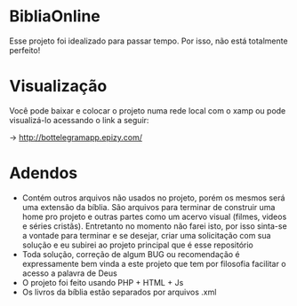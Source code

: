 # BibliaOnline
Esse projeto foi idealizado para passar tempo. Por isso, não está totalmente perfeito!

# Visualização
Você pode baixar e colocar o projeto numa rede local com o xamp ou pode visualizá-lo acessando o link a seguir:

-> http://bottelegramapp.epizy.com/

# Adendos

- Contém outros arquivos não usados no projeto, porém os mesmos será uma extensão da bíblia. São arquivos para terminar de construir uma home pro projeto e outras partes como um acervo visual (filmes, videos e séries cristãs). Entretanto no momento não farei isto, por isso sinta-se a vontade para terminar e se desejar, criar uma solicitação com sua solução e eu subirei ao projeto principal que é esse repositório
- Toda solução, correção de algum BUG ou recomendação é expressamente bem vinda a este projeto que tem por filosofia facilitar o acesso a palavra de Deus
- O projeto foi feito usando PHP + HTML + Js
- Os livros da bíblia estão separados por arquivos .xml

